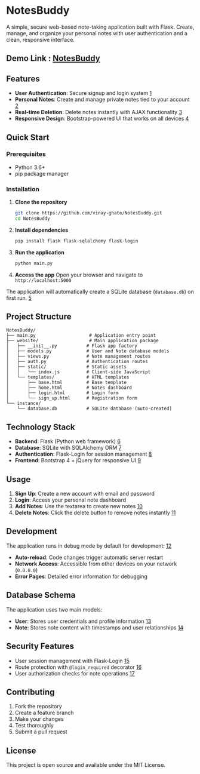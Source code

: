 # NotesBuddy

A simple, secure web-based note-taking application built with Flask. Create, manage, and organize your personal notes with user authentication and a clean, responsive interface.

## Demo Link : [NotesBuddy](http://vinayghate.pythonanywhere.com/sign-up)

## Features

- **User Authentication**: Secure signup and login system [1](#0-0) 
- **Personal Notes**: Create and manage private notes tied to your account [2](#0-1) 
- **Real-time Deletion**: Delete notes instantly with AJAX functionality [3](#0-2) 
- **Responsive Design**: Bootstrap-powered UI that works on all devices [4](#0-3) 

## Quick Start

### Prerequisites
- Python 3.6+
- pip package manager

### Installation

1. **Clone the repository**
   ```bash
   git clone https://github.com/vinay-ghate/NotesBuddy.git
   cd NotesBuddy
   ```

2. **Install dependencies**
   ```bash
   pip install flask flask-sqlalchemy flask-login
   ```

3. **Run the application**
   ```bash
   python main.py
   ```

4. **Access the app**
   Open your browser and navigate to `http://localhost:5000`

The application will automatically create a SQLite database (`database.db`) on first run. [5](#0-4) 

## Project Structure

```
NotesBuddy/
├── main.py                    # Application entry point
├── website/                   # Main application package
│   ├── __init__.py           # Flask app factory
│   ├── models.py             # User and Note database models
│   ├── views.py              # Note management routes
│   ├── auth.py               # Authentication routes
│   ├── static/               # Static assets
│   │   └── index.js          # Client-side JavaScript
│   └── templates/            # HTML templates
│       ├── base.html         # Base template
│       ├── home.html         # Notes dashboard
│       ├── login.html        # Login form
│       └── sign_up.html      # Registration form
└── instance/
    └── database.db           # SQLite database (auto-created)
```

## Technology Stack

- **Backend**: Flask (Python web framework) [6](#0-5) 
- **Database**: SQLite with SQLAlchemy ORM [7](#0-6) 
- **Authentication**: Flask-Login for session management [8](#0-7) 
- **Frontend**: Bootstrap 4 + jQuery for responsive UI [9](#0-8) 

## Usage

1. **Sign Up**: Create a new account with email and password
2. **Login**: Access your personal note dashboard
3. **Add Notes**: Use the textarea to create new notes [10](#0-9) 
4. **Delete Notes**: Click the delete button to remove notes instantly [11](#0-10) 

## Development

The application runs in debug mode by default for development: [12](#0-11) 

- **Auto-reload**: Code changes trigger automatic server restart
- **Network Access**: Accessible from other devices on your network (`0.0.0.0`)
- **Error Pages**: Detailed error information for debugging

## Database Schema

The application uses two main models:

- **User**: Stores user credentials and profile information [13](#0-12) 
- **Note**: Stores note content with timestamps and user relationships [14](#0-13) 

## Security Features

- User session management with Flask-Login [15](#0-14) 
- Route protection with `@login_required` decorator [16](#0-15) 
- User authorization checks for note operations [17](#0-16) 

## Contributing

1. Fork the repository
2. Create a feature branch
3. Make your changes
4. Test thoroughly
5. Submit a pull request

## License

This project is open source and available under the MIT License.
